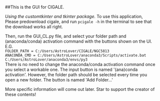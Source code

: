 ##This is the GUI for CIGALE. 

_Using the customtkinter and tkinter package._
To use this application,  
Please predownload cigale, and run 
`pcigale -h`
in the terminal to see that the download works all right.

Then, run the GUI_CL.py file, and select your folder path and (anaconda/conda) activation command with the buttons shown on the UI.  
E.G.  
```FOLDER_PATH = C:/Users/AstroLover/CIGALE/NGC5813```  
```ANACONDA_CMD = C:/Users/AstroLover/anaconda3/Scripts/activate.bat C:/Users/AstroLover/anaconda3/envs/py3```  
There is no need to change the anaconda/conda activation command once you select a workable one. The input button is named '(ana)conda activation'. However, the folder path should be selected every time you open a new folder. The button is named 'Add Folder...'

More specific information will come out later. Star to support the creator of these contents!
